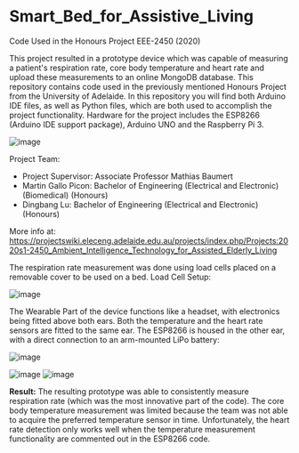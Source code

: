 # Smart_Bed_for_Assistive_Living
 Code Used in the Honours Project EEE-2450 (2020)

This project resulted in a prototype device which was capable of measuring a patient's respiration rate, core body temperature and heart rate and upload these measurements to an online MongoDB database. This repository contains code used in the previously mentioned Honours Project from the University of Adelaide. In this repository you will find both Arduino IDE files, as well as Python files, which are both used to accomplish the project functionality. Hardware for the project includes the ESP8266 (Arduino IDE support package), Arduino UNO and the Raspberry Pi 3.

![image](https://user-images.githubusercontent.com/50542181/148348492-58ca6128-1ce2-4394-abac-6e31bc533bc8.png)


Project Team:

- Project Supervisor: Associate Professor Mathias Baumert
- Martin Gallo Picon: Bachelor of Engineering (Electrical and Electronic) (Biomedical) (Honours)
- Dingbang Lu: Bachelor of Engineering (Electrical and Electronic) (Honours)

More info at: https://projectswiki.eleceng.adelaide.edu.au/projects/index.php/Projects:2020s1-2450_Ambient_Intelligence_Technology_for_Assisted_Elderly_Living


The respiration rate measurement was done using load cells placed on a removable cover to be used on a bed. Load Cell Setup:



![image](https://user-images.githubusercontent.com/50542181/148348530-8786dc72-0598-450f-af4d-384fe44225f1.png)




The Wearable Part of the device functions like a headset, with electronics being fitted above both ears. Both the temperature and the heart rate sensors are fitted to the same ear. The ESP8266 is housed in the other ear, with a direct connection to an arm-mounted LiPo battery:



![image](https://user-images.githubusercontent.com/50542181/148348648-771819e5-f46d-44b7-a008-0fb4acad3469.png)

  ![image](https://user-images.githubusercontent.com/50542181/148348149-ed1a6ba3-beed-46fc-9152-f0fd8dcbe36e.png) ![image](https://user-images.githubusercontent.com/50542181/148348286-9fe3cd9b-47af-4d7e-b145-2efea1ad8cdb.png)
  


**Result:** The resulting prototype was able to consistently measure respiration rate (which was the most innovative part of the code). The core body temperature measurement was limited because the team was not able to acquire the preferred temperature sensor in time. Unfortunately, the heart rate detection only works well when the temperature measurement functionality are commented out in the ESP8266 code.

